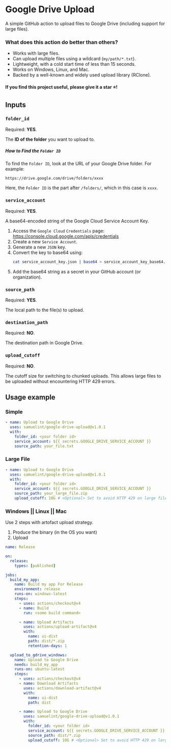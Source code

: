 # Google Drive Upload

A simple GitHub action to upload files to Google Drive (including support for large files).

### What does this action do better than others?

- Works with large files.
- Can upload multiple files using a wildcard (`my/path/*.txt`).
- Lightweight, with a cold start time of less than 15 seconds.
- Works on Windows, Linux, and Mac.
- Backed by a well-known and widely used upload library (RClone).

#### If you find this project useful, please give it a star ⭐!

## Inputs

### `folder_id`

Required: **YES**.

The **ID of the folder** you want to upload to.

##### How to Find the `Folder ID`

To find the `Folder ID`, look at the URL of your Google Drive folder. For example:

```
https://drive.google.com/drive/folders/xxxx
```

Here, the `Folder ID` is the part after `/folders/`, which in this case is `xxxx`.

### `service_account`

Required: **YES**.

A base64-encoded string of the Google Cloud Service Account Key.

1. Access the `Google Cloud` `Credentials` page:
   https://console.cloud.google.com/apis/credentials
2. Create a new `Service Account`.
3. Generate a new `JSON` key.
4. Convert the key to base64 using:
   ```bash
   cat service_account_key.json | base64 > service_account_key_base64.txt
   ```
5. Add the base64 string as a secret in your GitHub account (or organization).

### `source_path`

Required: **YES**.

The local path to the file(s) to upload.

### `destination_path`

Required: **NO**.

The destination path in Google Drive.

### `upload_cutoff`

Required: **NO**.

The cutoff size for switching to chunked uploads. This allows large files to be uploaded without encountering HTTP 429 errors.

## Usage example

### Simple
```yml
- name: Upload to Google Drive
  uses: samuelint/google-drive-upload@v1.0.1
  with:
    folder_id: <your folder id>
    service_account: ${{ secrets.GOOGLE_DRIVE_SERVICE_ACCOUNT }}
    source_path: your_file.txt
```

### Large File
```yml
- name: Upload to Google Drive
  uses: samuelint/google-drive-upload@v1.0.1
  with:
    folder_id: <your folder id>
    service_account: ${{ secrets.GOOGLE_DRIVE_SERVICE_ACCOUNT }}
    source_path: your_large_file.zip
    upload_cutoff: 10G # <Optional> Set to avoid HTTP 429 on large file upload
```

### Windows || Linux || Mac
Use 2 steps with artofact upload strategy.
1. Produce the binary (in the OS you want)
2. Upload

```yml
name: Release

on:
  release:
    types: [published]

jobs:
  build_my_app:
    name: Build my app For Release
    environment: release
    runs-on: windows-latest
    steps:
      - uses: actions/checkout@v4
      - name: Build
        run: <some build command>

      - name: Upload Artifacts
        uses: actions/upload-artifact@v4
        with:
          name: ui-dist
          path: dist/*.zip
          retention-days: 1

  upload_to_gdrive_windows:
    name: Upload to Google Drive
    needs: build_my_app
    runs-on: ubuntu-latest
    steps:
      - uses: actions/checkout@v4
      - name: Download Artifacts
        uses: actions/download-artifact@v4
        with:
          name: ui-dist
          path: dist

      - name: Upload to Google Drive
        uses: samuelint/google-drive-upload@v1.0.1
        with:
          folder_id: <your folder id>
          service_account: ${{ secrets.GOOGLE_DRIVE_SERVICE_ACCOUNT }}
          source_path: dist/*.zip
          upload_cutoff: 10G # <Optional> Set to avoid HTTP 429 on large file upload
```
